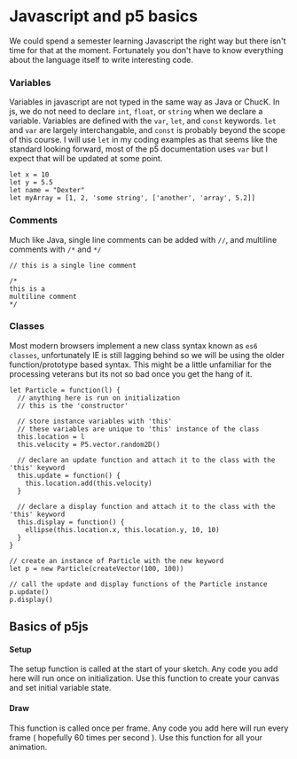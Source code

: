 # Javascript and p5 basics

We could spend a semester learning Javascript the right way but there isn't time for 
that at the moment. Fortunately you don't have to know everything about the language 
itself to write interesting code.

### Variables
Variables in javascript are not typed in the same way as Java or ChucK. In js, we do not
need to declare `int`, `float`, or `string` when we declare a variable.
Variables are defined with the `var`, `let`, and `const` keywords. `let` and `var`
are largely interchangable, and `const` is probably beyond the scope of this course.
I will use `let` in my coding examples as that seems like the standard looking forward,
most of the p5 documentation uses `var` but I expect that will be updated at some point.


```
let x = 10
let y = 5.5
let name = "Dexter"
let myArray = [1, 2, 'some string', ['another', 'array', 5.2]] 
```

### Comments
Much like Java, single line comments can be added with `//`, and multiline comments
with `/*` and `*/`

```
// this is a single line comment

/*
this is a 
multiline comment
*/
```

### Classes
Most modern browsers implement a new class syntax known as `es6 classes`, unfortunately
IE is still lagging behind so we will be using the older function/prototype based syntax. This 
might be a little unfamiliar for the processing veterans but its not so bad once you get
the hang of it.

```
let Particle = function(l) {
  // anything here is run on initialization
  // this is the 'constructor'

  // store instance variables with 'this'
  // these variables are unique to 'this' instance of the class
  this.location = l
  this.velocity = P5.vector.random2D()

  // declare an update function and attach it to the class with the 'this' keyword
  this.update = function() {
    this.location.add(this.velocity)
  }

  // declare a display function and attach it to the class with the 'this' keyword
  this.display = function() {
    ellipse(this.location.x, this.location.y, 10, 10)
  }
}

// create an instance of Particle with the new keyword
let p = new Particle(createVector(100, 100))

// call the update and display functions of the Particle instance
p.update()
p.display()

```

## Basics of p5js
#### Setup

The setup function is called at the start of your sketch. Any code you add here will
run once on initialization. Use this function to create your canvas and set initial variable state.

#### Draw
This function is called once per frame. Any code you add here will run every frame 
( hopefully 60 times per second ). Use this function for all your animation.
